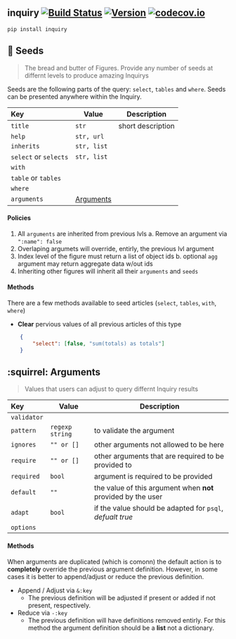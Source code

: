inquiry [![Build Status](https://secure.travis-ci.org/orderbliss/inquiry.png)](http://travis-ci.org/orderbliss/inquiry) [![Version](https://pypip.in/v/inquiry/badge.png)](https://github.com/orderbliss/inquiry) [![codecov.io](https://codecov.io/github/orderbliss/inquiry.png)](https://codecov.io/github/orderbliss/inquiry)
-------

`pip install inquiry`


## :seedling: Seeds

> The bread and butter of Figures. Provide any number of seeds at differnt levels to produce amazing Inquirys

Seeds are the following parts of the query: ``select``, ``tables`` and ``where``.
Seeds can be presented anywhere within the Inquiry.


| Key                     | Value                            | Description         |
| :---------------------- | --------------                   | ------------------- |
| `title`                 | `str`                            | short description   |
| `help`                  | `str, url`                       |                     |
| `inherits`              | `str, list`                      |                     |
| `select` or `selects`   | `str, list`                      |                     |
| `with`                  |                                  |                     |
| `table` or `tables`     |                                  |                     |
| `where`                 |                                  |                     |
| `arguments`             | [Arguments](#squirrel-arguments) |                     |


#### Policies

1. All ``arguments`` are inherited from previous lvls
  a. Remove an argument via ``":name": false``
2. Overlaping argumets will override, entirly, the previous lvl argument
3. Index level of the figure must return a list of object ids
  b. optional ``agg`` argument may return aggregate data w/out ids
4. Inheriting other figures will inherit all their ``arguments`` and ``seeds``

#### Methods

There are a few methods available to seed articles (`select`, `tables`, `with`, `where`)

- **Clear** pervious values of all previous articles of this type
```json
    { 
        "select": [false, "sum(totals) as totals"]
    }
```


## :squirrel: Arguments

> Values that users can adjust to query differnt Inquiry results

| Key                     | Value             | Description                                                  |
| :---------------------- | --------------    | -------------------                                          |
| `validator`             |                   |                                                              |
| `pattern`               | ``regexp string`` | to validate the argument                                     |
| `ignores`               | ``"" or []``      | other arguments not allowed to be here                       |
| `require`               | ``"" or []``      | other arguments that are required to be provided to          |
| `required`              | ``bool``          | argument is required to be provided                          |
| `default`               | ``""``            | the value of this argument when **not** provided by the user |
| `adapt`                 | ``bool``          | if the value should be adapted for ``psql``, *defualt true*  |
| `options`               |                   |                                                              |


#### Methods

When arguments are duplicated (which is comonn) the default action is
to **completely** override the previous argument definition. However,
in some cases it is better to append/adjust or reduce the previous
definition.

- Append / Adjust via ``&:key``
  - The previous definition will be adjusted if present or added if not present, respectively.
- Reduce via ``-:key``
  - The previous definition will have definitions removed entirly.
      For this method the argument definition should be a **list** not a dictionary.
